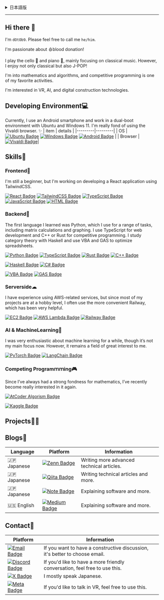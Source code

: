 <details><summary>日本語版</summary>

## こんにちは 👋

私は `dOtOb9` です。`he/him` と呼んでください。

🩸献血がとても大好きです！

🎻チェロと🎹ピアノを演奏します。主にクラシック音楽を中心に弾いていますが、クラシックだけでなく、J-POPも大好きです！

数学やアルゴリズムに興味があり、競技プログラミングが好きな活動の一つです。

VR、AI、デジタル建設技術にも興味があります。

## 開発環境💻
現在、スマホはAndroidを使い、UbuntuとWindows 11のデュアルブート環境で活動しています。ブラウザはVivaldiがとても気に入っています✨

| 項目      | 詳細 |
|-----------|------|
| OS        | [![Ubuntu Badge](https://img.shields.io/badge/Ubuntu-E95420?style=flat&logo=ubuntu&logoColor=white)](https://ubuntu.com)  [![Windows Badge](https://img.shields.io/badge/Windows11-0078D6?style=flat&logo=windows&logoColor=white)](https://www.microsoft.com/windows)  [![Android Badge](https://img.shields.io/badge/Android-3DDC84?style=flat&logo=android&logoColor=white)](https://www.android.com/) |
| ブラウザ  | [![Vivaldi Badge](https://img.shields.io/badge/Vivaldi-D14733?style=flat&logo=vivaldi&logoColor=white)](https://vivaldi.com)|

## スキル💪
### フロントエンド🎨
まだまだ半端者ですが、TailwindCSSを用いたReactアプリケーションの開発に取り組んでいます。

[![React Badge](https://img.shields.io/badge/React-61DAFB?style=flat&logo=react&logoColor=black)](https://reactjs.org/)
[![TailwindCSS Badge](https://img.shields.io/badge/TailwindCSS-06B6D4?style=flat&logo=tailwind-css&logoColor=white)](https://tailwindcss.com/)
[![TypeScript Badge](https://img.shields.io/badge/TypeScript-007ACC?style=flat&logo=typescript&logoColor=white)](https://www.typescriptlang.org/)
[![JavaScript Badge](https://img.shields.io/badge/JavaScript-F7DF1E?style=flat&logo=javascript&logoColor=black)](https://developer.mozilla.org/en-US/docs/Web/JavaScript)
[![HTML Badge](https://img.shields.io/badge/HTML-0A7DFF?style=flat&logo=html5&logoColor=white)](https://developer.mozilla.org/en-US/docs/Web/HTML)


### バックエンド🤖
最初に学んだ言語はPythonで、行列計算やグラフ作成などを中心に幅広く使用しています。Web開発にはTypeScript、競技プログラミングにはC++やRustを使い分けています。Haskellは圏論の勉強用に使い、VBAやGASは表計算の効率化に活用しています。

[![Python Badge](https://img.shields.io/badge/Python-3776AB?style=flat&logo=python&logoColor=white)](https://www.python.org/)
[![TypeScript Badge](https://img.shields.io/badge/TypeScript-007ACC?style=flat&logo=typescript&logoColor=white)](https://www.typescriptlang.org/)
[![Rust Badge](https://img.shields.io/badge/Rust-000000?style=flat&logo=rust&logoColor=white)](https://www.rust-lang.org/)
[![C++ Badge](https://img.shields.io/badge/C%2B%2B-00599C?style=flat&logo=c%2B%2B&logoColor=white)](https://en.wikipedia.org/wiki/C%2B%2B)


[![Haskell Badge](https://img.shields.io/badge/Haskell-5D4F85?style=flat&logo=haskell&logoColor=white)](https://www.haskell.org/)
[![C# Badge](https://img.shields.io/badge/C%23-68217A?style=flat&logo=csharp&logoColor=white)](https://learn.microsoft.com/en-us/dotnet/csharp/)

[![VBA Badge](https://img.shields.io/badge/VBA-FF0000?style=flat&logo=microsoft&logoColor=white)](https://learn.microsoft.com/en-us/office/vba/)
[![GAS Badge](https://img.shields.io/badge/Google%20Apps%20Script-4285F4?style=flat&logo=google&logoColor=white)](https://developers.google.com/apps-script)



### サーバーサイド☁
AWS関連のサービスを使ったことがありますが、多くの場合は趣味レベルで済むため、より簡便なRailwayを利用しており、とても助かっています。

[![EC2 Badge](https://img.shields.io/badge/AWS%20EC2-FF9900?style=flat&logo=amazon-aws&logoColor=white)](https://aws.amazon.com/ec2/)
[![AWS Lambda Badge](https://img.shields.io/badge/AWS%20Lambda-232F3E?style=flat&logo=amazon-aws&logoColor=white)](https://aws.amazon.com/lambda/)
[![Railway Badge](https://img.shields.io/badge/Railway-333333?style=flat&logo=railway&logoColor=white)](https://railway.app/)

### 人工知能と機械学習🧠
一時期は機械学習に非常に熱心に取り組んでいましたが、現在の主な活動ではありません。それでも、大いに興味を持っている分野です。

[![PyTorch Badge](https://img.shields.io/badge/PyTorch-EE4C2C?style=flat&logo=pytorch&logoColor=white)](https://pytorch.org/)
[![LangChain Badge](https://img.shields.io/badge/LangChain-000000?style=flat&logo=python&logoColor=white)](https://www.langchain.com/)


### 競技プログラミング🎮
もともと数学がとても好きだったこともあり、最近はそれにハマっています。

[![AtCoder Algorism Badge](https://img.shields.io/badge/AtCoder-Algorism%20灰色-gray?style=flat&logo=atcoder&logoColor=white)](https://atcoder.jp/users/dOtOb9)

[![Kaggle Badge](https://img.shields.io/badge/Kaggle-20BEFF?style=flat&logo=kaggle&logoColor=white)](https://www.kaggle.com/dotob9)



## プロジェクト👨‍💻



## ブログ📰
| 言語        | プラットフォーム                                                                                                                                                            | 情報                                       |
|-------------|---------------------------------------------------------------------------------------------------------------------------------------------------------------------------|--------------------------------------------|
| 🇯🇵 日本語  | [![Zenn Badge](https://img.shields.io/badge/-Zenn-3EA8FF?style=flat&logo=Zenn&logoColor=white&link=https://zenn.dev/dotob9)](https://zenn.dev/dotob9)    | より高度な技術的な記事を執筆中。               |
| 🇯🇵 日本語  | [![Qiita Badge](https://img.shields.io/badge/Qiita-55C500?style=flat&logo=qiita&logoColor=white)](https://qiita.com/dOtOb9)                                    | 技術的な記事を執筆中。                       |
| 🇯🇵 日本語  | [![Note Badge](https://img.shields.io/badge/Note-FFFFFF?style=flat&logo=note&logoColor=black)](https://note.com/dOtOb9)                                        | ソフトウェアの説明など。                        |
| 🇺🇸 英語    | [![Medium Badge](https://img.shields.io/badge/Medium-FFFFFF?style=flat&logo=medium&logoColor=000000)](https://medium.com/@dOtOb9)                              | ソフトウェアの説明など。                        |


## 連絡先📨
| プラットフォーム                                                                                                                                                          | 情報   |
|--------------------------------------------------------------------------------------------------------------------------------------------------------------------------|--------|
| [![Email Badge](https://img.shields.io/badge/Email-D14836?style=flat&logo=gmail&logoColor=white)](mailto:dOtOb9@gmail.com)                                        | 建設的な議論をしたい場合は、メールを選ぶと良いでしょう。     |
| [![Discord Badge](https://img.shields.io/badge/Discord-7289DA?style=flat&logo=discord&logoColor=white)](https://discord.com/users/1047504754324013097)             | よりフレンドリーな会話をしたい場合は、こちらをどうぞ。     |
| [![X Badge](https://img.shields.io/badge/-000000?style=flat&logo=x&logoColor=white&labelColor=000000&label=Twitter)](https://x.com/dOtOb9)                         | ほとんど日本語しか話しません。         |
| [![Meta Badge](https://img.shields.io/badge/Meta-FFFFFF?style=flat&logo=meta&logoColor=1877F2)](https://horizon.meta.com/profile/198894493318437/?hwsh=eUxKQTuNOu) | VRで話したい場合は、こちらをどうぞ。          |

</details>

---

## Hi there 👋

I'm `dOtOb9`. Please feel free to call me `he/him`.

I'm passionate about 🩸blood donation!

I play the cello 🎻 and piano 🎹, mainly focusing on classical music. However, I enjoy not only classical but also J-POP!

I'm into mathematics and algorithms, and competitive programming is one of my favorite activities.

I'm interested in VR, AI, and digital construction technologies.

## Developing Environment💻
Currently, I use an Android smartphone and work in a dual-boot environment with Ubuntu and Windows 11. I'm really fond of using the Vivaldi browser. ✨
| item    | details |
|---------|---------|
| OS      |[![Ubuntu Badge](https://img.shields.io/badge/Ubuntu-E95420?style=flat&logo=ubuntu&logoColor=white)](https://ubuntu.com)  [![Windows Badge](https://img.shields.io/badge/Windows11-0078D6?style=flat&logo=windows&logoColor=white)](https://www.microsoft.com/windows)  [![Android Badge](https://img.shields.io/badge/Android-3DDC84?style=flat&logo=android&logoColor=white)](https://www.android.com/) |
| Browser | [![Vivaldi Badge](https://img.shields.io/badge/Vivaldi-D14733?style=flat&logo=vivaldi&logoColor=white)](https://vivaldi.com)|

## Skills💪
### Frontend🎨
I'm still a beginner, but I'm working on developing a React application using TailwindCSS.

[![React Badge](https://img.shields.io/badge/React-61DAFB?style=flat&logo=react&logoColor=black)](https://reactjs.org/)
[![TailwindCSS Badge](https://img.shields.io/badge/TailwindCSS-06B6D4?style=flat&logo=tailwind-css&logoColor=white)](https://tailwindcss.com/)
[![TypeScript Badge](https://img.shields.io/badge/TypeScript-007ACC?style=flat&logo=typescript&logoColor=white)](https://www.typescriptlang.org/)
[![JavaScript Badge](https://img.shields.io/badge/JavaScript-F7DF1E?style=flat&logo=javascript&logoColor=black)](https://developer.mozilla.org/en-US/docs/Web/JavaScript)
[![HTML Badge](https://img.shields.io/badge/HTML-0A7DFF?style=flat&logo=html5&logoColor=white)](https://developer.mozilla.org/en-US/docs/Web/HTML)


### Backend🤖
The first language I learned was Python, which I use for a range of tasks, including matrix calculations and graphing. I use TypeScript for web development and C++ or Rust for competitive programming. I study category theory with Haskell and use VBA and GAS to optimize spreadsheets.

[![Python Badge](https://img.shields.io/badge/Python-3776AB?style=flat&logo=python&logoColor=white)](https://www.python.org/)
[![TypeScript Badge](https://img.shields.io/badge/TypeScript-007ACC?style=flat&logo=typescript&logoColor=white)](https://www.typescriptlang.org/)
[![Rust Badge](https://img.shields.io/badge/Rust-000000?style=flat&logo=rust&logoColor=white)](https://www.rust-lang.org/)
[![C++ Badge](https://img.shields.io/badge/C%2B%2B-00599C?style=flat&logo=c%2B%2B&logoColor=white)](https://en.wikipedia.org/wiki/C%2B%2B)


[![Haskell Badge](https://img.shields.io/badge/Haskell-5D4F85?style=flat&logo=haskell&logoColor=white)](https://www.haskell.org/)
[![C# Badge](https://img.shields.io/badge/C%23-68217A?style=flat&logo=csharp&logoColor=white)](https://learn.microsoft.com/en-us/dotnet/csharp/)

[![VBA Badge](https://img.shields.io/badge/VBA-FF0000?style=flat&logo=microsoft&logoColor=white)](https://learn.microsoft.com/en-us/office/vba/)
[![GAS Badge](https://img.shields.io/badge/Google%20Apps%20Script-4285F4?style=flat&logo=google&logoColor=white)](https://developers.google.com/apps-script)

### Serverside☁
I have experience using AWS-related services, but since most of my projects are at a hobby level, I often use the more convenient Railway, which has been very helpful.

[![EC2 Badge](https://img.shields.io/badge/AWS%20EC2-FF9900?style=flat&logo=amazon-aws&logoColor=white)](https://aws.amazon.com/ec2/)
[![AWS Lambda Badge](https://img.shields.io/badge/AWS%20Lambda-232F3E?style=flat&logo=amazon-aws&logoColor=white)](https://aws.amazon.com/lambda/)
[![Railway Badge](https://img.shields.io/badge/Railway-333333?style=flat&logo=railway&logoColor=white)](https://railway.app/)

### AI & MachineLearning🧠
I was very enthusiastic about machine learning for a while, though it’s not my main focus now. However, it remains a field of great interest to me.

[![PyTorch Badge](https://img.shields.io/badge/PyTorch-EE4C2C?style=flat&logo=pytorch&logoColor=white)](https://pytorch.org/)
[![LangChain Badge](https://img.shields.io/badge/LangChain-000000?style=flat&logo=python&logoColor=white)](https://www.langchain.com/)



### Competing Programｍｍing🎮
Since I’ve always had a strong fondness for mathematics, I’ve recently become really interested in it again.

[![AtCoder Algorism Badge](https://img.shields.io/badge/AtCoder-Algorism%20Gray-gray?style=flat&logo=atcoder&logoColor=white)](https://atcoder.jp/users/dOtOb9)

[![Kaggle Badge](https://img.shields.io/badge/Kaggle-20BEFF?style=flat&logo=kaggle&logoColor=white)](https://www.kaggle.com/dotob9)


## Projects👨‍💻



## Blogs📰
| Language     | Platform                                                                                                                                                            | Information                               |
|--------------|---------------------------------------------------------------------------------------------------------------------------------------------------------------------|-------------------------------------------|
| 🇯🇵 Japanese |[![Zenn Badge](https://img.shields.io/badge/-Zenn-3EA8FF?style=flat&logo=Zenn&logoColor=white&link=https://zenn.dev/dotob9)](https://zenn.dev/dotob9)    | Writing more advanced technical articles. |
| 🇯🇵 Japanese |[![Qiita Badge](https://img.shields.io/badge/Qiita-55C500?style=flat&logo=qiita&logoColor=white)](https://qiita.com/dOtOb9)                                    | Writing technical articles and more.      |
| 🇯🇵 Japanese |[![Note Badge](https://img.shields.io/badge/Note-FFFFFF?style=flat&logo=note&logoColor=black)](https://note.com/dOtOb9)                                        | Explaining software and more.             |
| 🇺🇸 English  |[![Medium Badge](https://img.shields.io/badge/Medium-FFFFFF?style=flat&logo=medium&logoColor=000000)](https://medium.com/@dOtOb9)                              | Explaining software and more.             |


## Contact📨
| Platform                                                                                                                                                          | Information   |
|-------------------------------------------------------------------------------------------------------------------------------------------------------------------|---------------|
| [![Email Badge](https://img.shields.io/badge/Email-D14836?style=flat&logo=gmail&logoColor=white)](mailto:dOtOb9@gmail.com)                                        | If you want to have a constructive discussion, it's better to choose email.              |
|[![Discord Badge](https://img.shields.io/badge/Discord-7289DA?style=flat&logo=discord&logoColor=white)](https://discord.com/users/1047504754324013097)             | If you'd like to have a more friendly conversation, feel free to use this.              |
|[![X Badge](https://img.shields.io/badge/-000000?style=flat&logo=x&logoColor=white&labelColor=000000&label=Twitter)](https://x.com/dOtOb9)                         | I mostly speak Japanese.              |
| [![Meta Badge](https://img.shields.io/badge/Meta-FFFFFF?style=flat&logo=meta&logoColor=1877F2)](https://horizon.meta.com/profile/198894493318437/?hwsh=eUxKQTuNOu)| If you'd like to talk in VR, feel free to use this.              |
